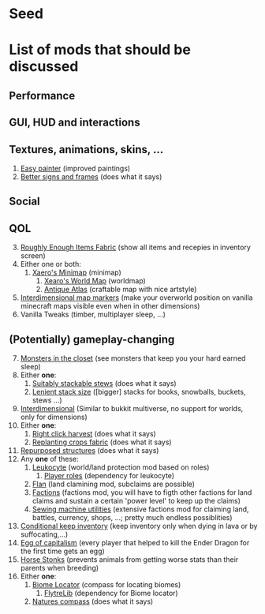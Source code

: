# **Seed** 
# List of mods that should be discussed
## Performance
## GUI, HUD and interactions
## Textures, animations, skins, ...
1. [Easy painter](https://github.com/aws404/easy-painter) (improved paintings)
2. [Better signs and frames](https://www.curseforge.com/minecraft/mc-mods/better-signs-and-frames) (does what it says)
## Social
## QOL
3. [Roughly Enough Items Fabric](https://www.curseforge.com/minecraft/mc-mods/roughly-enough-items) (show all items and recepies in inventory screen)
4. Either one or both: 
	1. [Xaero's Minimap](https://www.curseforge.com/minecraft/mc-mods/xaeros-minimap) (minimap)
		1. [Xearo's World Map](https://www.curseforge.com/minecraft/mc-mods/xaeros-world-map) (worldmap)
       	2. [Antique Atlas](https://www.curseforge.com/minecraft/mc-mods/antique-atlas) (craftable map with nice artstyle)
5. [Interdimensional map markers](https://www.curseforge.com/minecraft/mc-mods/interdimensional-map-markers) (make your overworld position on vanilla minecraft maps visible even when in other dimensions)
6. Vanilla Tweaks (timber, multiplayer sleep, ...)
## (Potentially) gameplay-changing
7. [Monsters in the closet](https://www.curseforge.com/minecraft/mc-mods/monsters-in-the-closet) (see monsters that keep you your hard earned sleep)
8. Either **one**:
	1. [Suitably stackable stews](https://www.curseforge.com/minecraft/mc-mods/suitably-stackable-stew) (does what it says)
	2. [Lenient stack size](https://www.curseforge.com/minecraft/mc-mods/lenient-stack-size) ([bigger] stacks for books, snowballs, buckets, stews ...)
9. [Interdimensional](https://quiltservertools.github.io/Interdimensional/) (Similar to bukkit multiverse, no support for worlds, only for dimensions)
10. Either **one**:
	1. [Right click harvest](https://modrinth.com/mod/rch) (does what it says)
	2. [Replanting crops fabric](https://www.curseforge.com/minecraft/mc-mods/replanting-crops-fabric) (does what it says)
11. [Repurposed structures](https://www.curseforge.com/minecraft/mc-mods/repurposed-structures) (does what it says)
12. Any **one** of these:
	1. [Leukocyte](https://github.com/NucleoidMC/leukocyte) (world/land protection mod based on roles)
		1. [Player roles](https://github.com/NucleoidMC/player-roles) (dependency for leukocyte)
	2. [Flan](https://github.com/Flemmli97/Flan) (land clamining mod, subclaims are possible)
	3. [Factions](https://github.com/ickerio/factions) (factions mod, you will have to figth other factions for land claims and sustain a certain 'power level' to keep up the claims)
	4. [Sewing machine utilities](https://www.curseforge.com/minecraft/mc-mods/sewing-machine-utilities) (extensive factions mod for claiming land, battles, currency, shops, ...; pretty much endless possiblities)
13. [Conditional keep inventory](https://www.curseforge.com/minecraft/mc-mods/conditional-keep-inventory) (keep inventory only when dying in lava or by suffocating,...)
14. [Egg of capitalism](https://modrinth.com/mod/egg-of-capitalism) (every player that helped to kill the Ender Dragon for the first time gets an egg)
15. [Horse Stonks](https://www.curseforge.com/minecraft/mc-mods/horse-stonks) (prevents animals from getting worse stats than their parents when breeding)
16. Either **one**:
	1. [Biome Locator](https://www.curseforge.com/minecraft/mc-mods/biome-locator) (compass for locating biomes)
		1. [FlytreLib](https://www.curseforge.com/minecraft/mc-mods/lib) (dependency for Biome locator)
	2. [Natures compass](https://www.curseforge.com/minecraft/mc-mods/natures-compass)  (does what it says)

